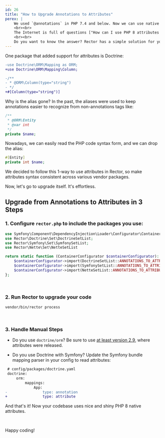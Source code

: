 ```yaml
---
id: 26
title: "How to Upgrade Annotations to Attributes"
perex: |
    We used `@annotations` in PHP 7.4 and below. Now we can use native `#[attributes]` in PHP 8. They have better support in PHPStan and Rector, thanks to their native language nature.
    <br><br>
    The Internet is full of questions ["How can I use PHP 8 attributes instead of annotations in Doctrine?"](https://stackoverflow.com/questions/66769981/how-can-i-use-php8-attributes-instead-of-annotations-in-doctrine) or ["Converting Annotations to Attributes"](https://www.reddit.com/r/symfony/comments/lbvmdx/converting_annotations_into_attributes/).
    <br><br>
    Do you want to know the answer? Rector has a simple solution for you.
---
```


One package that added support for attributes is Doctrine:

```diff
-use Doctrine\ORM\Mapping as ORM;
+use Doctrine\ORM\Mapping\Column;

-/**
- * @ORM\Column(type="string")
- */
+#[Column(type="string")]
```

Why is the alias gone? In the past, the aliases were used to keep annotations easier to recognize from non-annotations tags like:

```php
/**
 * @ORM\Entity
 * @var int
 */
private $name;
```

Nowadays, we can easily read the PHP code syntax form, and we can drop the alias:

```php
#[Entity]
private int $name;
```

We decided to follow this 1-way to use attributes in Rector, so make attributes syntax consistent across various vendor packages.

Now, let's go to upgrade itself. It's effortless.

## Upgrade from Annotations to Attributes in 3 Steps

### 1. Configure `rector.php` to include the packages you use:

```php
use Symfony\Component\DependencyInjection\Loader\Configurator\ContainerConfigurator;
use Rector\Doctrine\Set\DoctrineSetList;
use Rector\Symfony\Set\SymfonySetList;
use Rector\Nette\Set\NetteSetList

return static function (ContainerConfigurator $containerConfigurator): void {
    $containerConfigurator->import(DoctrineSetList::ANNOTATIONS_TO_ATTRIBUTES);
    $containerConfigurator->import(SymfonySetList::ANNOTATIONS_TO_ATTRIBUTES);
    $containerConfigurator->import(NetteSetList::ANNOTATIONS_TO_ATTRIBUTES);
};
```

<br>

### 2. Run Rector to upgrade your code

```bash
vendor/bin/rector process
```

<br>

### 3. Handle Manual Steps

* Do you use `doctrine/orm`? Be sure to use [at least version 2.9](https://github.com/doctrine/orm/releases/tag/2.9.0), where attributes were released.

* Do you use Doctrine with Symfony? Update the Symfony bundle mapping parser in your config to read attributes:

```diff
 # config/packages/doctrine.yaml
 doctrine:
     orm:
         mappings:
             App:
-                type: annotation
+                type: attribute
```

And that's it! Now your codebase uses nice and shiny PHP 8 native attributes.

<br>

Happy coding!
